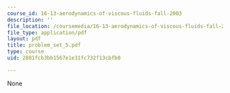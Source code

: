 ```yaml
---
course_id: 16-13-aerodynamics-of-viscous-fluids-fall-2003
description: ''
file_location: /coursemedia/16-13-aerodynamics-of-viscous-fluids-fall-2003/2881fcb3bb1567e1e31fc732f13cbfb0_problem_set_5.pdf
file_type: application/pdf
layout: pdf
title: problem_set_5.pdf
type: course
uid: 2881fcb3bb1567e1e31fc732f13cbfb0

---
```

None